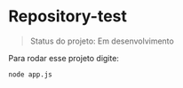 # Repository-test

> Status do projeto: Em desenvolvimento

Para rodar esse projeto digite:

```
node app.js
```
